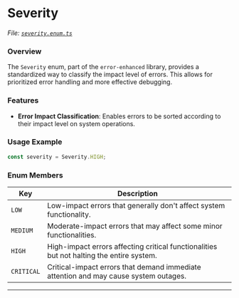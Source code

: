 # Severity

_File:_ [_`severity.enum.ts`_](../../src/lib/enums/severity.enum.ts)

### Overview

The `Severity` enum, part of the `error-enhanced` library, provides a standardized way to classify the impact level of errors. This allows for prioritized error handling and more effective debugging.

### Features

* **Error Impact Classification**: Enables errors to be sorted according to their impact level on system operations.

### Usage Example

```typescript
const severity = Severity.HIGH;
```

### Enum Members

| Key        | Description                                                                              |
| ---------- | ---------------------------------------------------------------------------------------- |
| `LOW`      | Low-impact errors that generally don't affect system functionality.                      |
| `MEDIUM`   | Moderate-impact errors that may affect some minor functionalities.                       |
| `HIGH`     | High-impact errors affecting critical functionalities but not halting the entire system. |
| `CRITICAL` | Critical-impact errors that demand immediate attention and may cause system outages.     |

***
